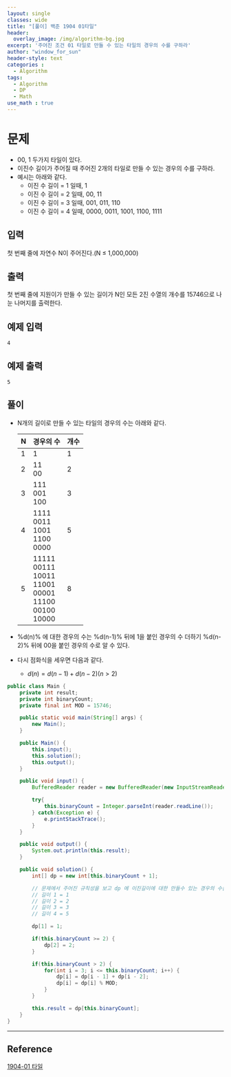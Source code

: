 ```yaml
--- 
layout: single
classes: wide
title: "[풀이] 백준 1904 01타일"
header:
  overlay_image: /img/algorithm-bg.jpg
excerpt: '주어진 조건 01 타일로 만들 수 있는 타일의 경우의 수를 구하라'
author: "window_for_sun"
header-style: text
categories :
  - Algorithm
tags:
  - Algorithm
  - DP
  - Math
use_math : true
---  
```


# 문제
- 00, 1 두가지 타일이 있다.
- 이진수 길이가 주어질 때 주어진 2개의 타일로 만들 수 있는 경우의 수를 구하라.
- 예시는 아래와 같다.
	- 이진 수 길이 = 1 일때, 1
	- 이진 수 길이 = 2 일때, 00, 11
	- 이진 수 길이 = 3 일때, 001, 011, 110
	- 이진 수 길이 = 4 일때, 0000, 0011, 1001, 1100, 1111

## 입력
첫 번째 줄에 자연수 N이 주어진다.(N ≤ 1,000,000)

## 출력
첫 번째 줄에 지원이가 만들 수 있는 길이가 N인 모든 2진 수열의 개수를 15746으로 나눈 나머지를 출력한다.

## 예제 입력

```
4
```  

## 예제 출력

```
5
```  

## 풀이
- N개의 길이로 만들 수 있는 타일의 경우의 수는 아래와 같다.

	N|경우의 수|개수
	---|---|---
	1|1|1
	2|11<br/>00|2
	3|111<br/>001<br/>100<br/>|3
	4|1111<br/>0011<br/>1001<br/>1100<br/>0000|5
	5|11111<br/>00111<br/>10011<br/>11001<br/>00001<br/>11100<br/>00100<br/>10000|8
	
- %d(n)% 에 대한 경우의 수는 %d(n-1)% 뒤에 1을 붙인 경우의 수 더하기 %d(n-2)% 뒤에 00을 붙인 경우의 수로 알 수 있다.
- 다시 점화식을 세우면 다음과 같다.
	- $d(n) = d(n-1) + d(n-2) (n>2)$

```java
public class Main {
    private int result;
    private int binaryCount;
    private final int MOD = 15746;

    public static void main(String[] args) {
        new Main();
    }

    public Main() {
        this.input();
        this.solution();
        this.output();
    }

    public void input() {
        BufferedReader reader = new BufferedReader(new InputStreamReader(System.in));

        try{
            this.binaryCount = Integer.parseInt(reader.readLine());
        } catch(Exception e) {
            e.printStackTrace();
        }
    }

    public void output() {
        System.out.println(this.result);
    }

    public void solution() {
        int[] dp = new int[this.binaryCount + 1];

        // 문제에서 주어진 규칙성을 보고 dp 에 이진길이에 대한 만들수 있는 경우의 수를 설정해준다.
        // 길이 1 = 1
        // 길이 2 = 2
        // 길이 3 = 3
        // 길이 4 = 5

        dp[1] = 1;

        if(this.binaryCount >= 2) {
            dp[2] = 2;
        }

        if(this.binaryCount > 2) {
            for(int i = 3; i <= this.binaryCount; i++) {
                dp[i] = dp[i - 1] + dp[i - 2];
                dp[i] = dp[i] % MOD;
            }
        }

        this.result = dp[this.binaryCount];
    }
}
```  

---
## Reference
[1904-01 타일](https://www.acmicpc.net/problem/1904)  

